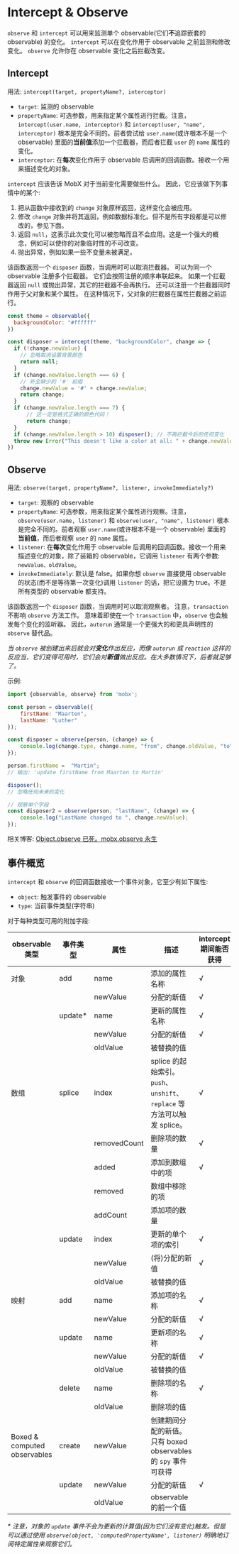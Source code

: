 # Intercept & Observe

`observe` 和 `intercept` 可以用来监测单个 observable(它们**不**追踪嵌套的 observable) 的变化。
`intercept` 可以在变化作用于 observable 之前监测和修改变化。
`observe` 允许你在 observable 变化之后拦截改变。

## Intercept
用法: `intercept(target, propertyName?, interceptor)`

* `target`: 监测的 observable
* `propertyName`: 可选参数，用来指定某个属性进行拦截。注意，`intercept(user.name, interceptor)` 和 `intercept(user, "name", interceptor)` 根本是完全不同的。前者尝试给 `user.name`(或许根本不是一个 observable) 里面的**当前值**添加一个拦截器，而后者拦截 `user` 的 `name` 属性的变化。
* `interceptor`: 在**每次**变化作用于 observable 后调用的回调函数。接收一个用来描述变化的对象。

`intercept` 应该告诉 MobX 对于当前变化需要做些什么。
因此，它应该做下列事情中的某个:
1. 把从函数中接收到的 `change` 对象原样返回，这样变化会被应用。
2. 修改 `change` 对象并将其返回，例如数据标准化。但不是所有字段都是可以修改的，参见下面。
3. 返回 `null`，这表示此次变化可以被忽略而且不会应用。这是一个强大的概念，例如可以使你的对象临时性的不可改变。
4. 抛出异常，例如如果一些不变量未被满足。

该函数返回一个 `disposer` 函数，当调用时可以取消拦截器。
可以为同一个 observable 注册多个拦截器。
它们会按照注册的顺序串联起来。
如果一个拦截器返回 `null` 或抛出异常，其它的拦截器不会再执行。
还可以注册一个拦截器同时作用于父对象和某个属性。
在这种情况下，父对象的拦截器在属性拦截器之前运行。

```javascript
const theme = observable({
  backgroundColor: "#ffffff"
})

const disposer = intercept(theme, "backgroundColor", change => {
  if (!change.newValue) {
    // 忽略取消设置背景颜色
    return null;
  }
  if (change.newValue.length === 6) {
    // 补全缺少的 '#' 前缀
    change.newValue = '#' + change.newValue;
    return change;
  }
  if (change.newValue.length === 7) {
      // 这一定是格式正确的颜色代码！
      return change;
  }
  if (change.newValue.length > 10) disposer(); // 不再拦截今后的任何变化
  throw new Error("This doesn't like a color at all: " + change.newValue);
})
```

## Observe
用法: `observe(target, propertyName?, listener, invokeImmediately?)`

* `target`: 观察的 observable
* `propertyName`: 可选参数，用来指定某个属性进行观察。注意，`observe(user.name, listener)` 和 `observe(user, "name", listener)` 根本是完全不同的。前者观察 `user.name`(或许根本不是一个 observable) 里面的**当前值**，而后者观察 `user` 的 `name` 属性。
* `listener`: 在**每次**变化作用于 observable 后调用的回调函数。接收一个用来描述变化的对象，除了装箱的 observable，它调用 `listener` 有两个参数: `newValue、oldValue`。
* `invokeImmediately`: 默认是 false。如果你想 `observe` 直接使用 observable 的状态(而不是等待第一次变化)调用 `listener` 的话，把它设置为 true。不是所有类型的 observable 都支持。

该函数返回一个 `disposer` 函数，当调用时可以取消观察者。
注意，`transaction` 不影响 `observe` 方法工作。
意味着即使在一个 `transaction` 中，`observe` 也会触发每个变化的监听器。
因此，`autorun` 通常是一个更强大的和更具声明性的 `observe` 替代品。

_当 `observe` 被创建出来后就会对**变化**作出反应，而像 `autorun` 或 `reaction` 这样的反应当，它们变得可用时，它们会对**新值**做出反应。在大多数情况下，后者就足够了。_

示例:

```javascript
import {observable, observe} from 'mobx';

const person = observable({
	firstName: "Maarten",
	lastName: "Luther"
});

const disposer = observe(person, (change) => {
	console.log(change.type, change.name, "from", change.oldValue, "to", change.object[change.name]);
});

person.firstName =  "Martin";
// 输出: 'update firstName from Maarten to Martin'

disposer();
// 忽略任何未来的变化

// 观察单个字段
const disposer2 = observe(person, "lastName", (change) => {
	console.log("LastName changed to ", change.newValue);
});
```
相关博客: [Object.observe 已死。mobx.observe 永生](https://medium.com/@mweststrate/object-observe-is-dead-long-live-mobservable-observe-ad96930140c5)

## 事件概览

`intercept` 和 `observe` 的回调函数接收一个事件对象，它至少有如下属性:
* `object`: 触发事件的 observable
* `type`: 当前事件类型(字符串)

对于每种类型可用的附加字段:

| observable 类型 | 事件类型 | 属性 | 描述 | intercept 期间能否获得 | 能否被 intercept 修改 |
| -- | --- | ---| --| --| -- |
| 对象 | add | name | 添加的属性名称 | √ | |
| | | newValue | 分配的新值 | √ | √ |
| | update\* | name | 更新的属性名称 | √ |  |
| | | newValue | 分配的新值 | √ | √ |
| | | oldValue | 被替换的值 |  |  |
| 数组 | splice | index | splice 的起始索引。 `push`、 `unshift`、 `replace` 等方法可以触发 splice。 | √ | |
| | | removedCount | 删除项的数量 | √ | √ |
| | | added | 添加到数组中的项 | √ | √ |
| | | removed | 数组中移除的项 | | |
| | | addCount | 添加项的数量 | | |
| | update | index | 更新的单个项的索引 | √ | |
| | | newValue | (将)分配的新值 | √ | √ |
| | | oldValue | 被替换的值 | | |
| 映射 | add | name | 添加项的名称 | √ | |
| | | newValue | 分配的新值 | √ | √ |
| | update | name | 更新项的名称 | √ | |
| | | newValue | 分配的新值 | √ | √ |
| | | oldValue | 被替换的值 | | |
| | delete | name | 删除项的名称 | √ | |
| | | oldValue | 删除项的值 | | |
| Boxed & computed observables | create | newValue | 创建期间分配的新值。只有 boxed observables 的 `spy` 事件可获得 | | |
| | update | newValue | 分配的新值 | √ | √ |
| | | oldValue | observable 的前一个值 | | |

_\* 注意，对象的 `update` 事件不会为更新的计算值(因为它们没有变化)触发。但是可以通过使用 `observe(object, 'computedPropertyName', listener)` 明确地订阅特定属性来观察它们。_
